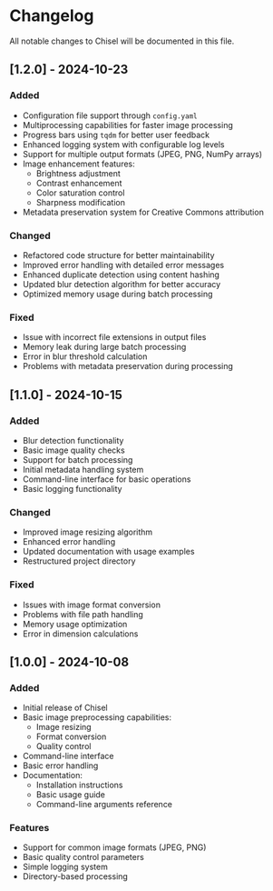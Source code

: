 # Changelog

All notable changes to Chisel will be documented in this file.

## [1.2.0] - 2024-10-23

### Added
- Configuration file support through `config.yaml`
- Multiprocessing capabilities for faster image processing
- Progress bars using `tqdm` for better user feedback
- Enhanced logging system with configurable log levels
- Support for multiple output formats (JPEG, PNG, NumPy arrays)
- Image enhancement features:
  - Brightness adjustment
  - Contrast enhancement
  - Color saturation control
  - Sharpness modification
- Metadata preservation system for Creative Commons attribution

### Changed
- Refactored code structure for better maintainability
- Improved error handling with detailed error messages
- Enhanced duplicate detection using content hashing
- Updated blur detection algorithm for better accuracy
- Optimized memory usage during batch processing

### Fixed
- Issue with incorrect file extensions in output files
- Memory leak during large batch processing
- Error in blur threshold calculation
- Problems with metadata preservation during processing

## [1.1.0] - 2024-10-15

### Added
- Blur detection functionality
- Basic image quality checks
- Support for batch processing
- Initial metadata handling system
- Command-line interface for basic operations
- Basic logging functionality

### Changed
- Improved image resizing algorithm
- Enhanced error handling
- Updated documentation with usage examples
- Restructured project directory

### Fixed
- Issues with image format conversion
- Problems with file path handling
- Memory usage optimization
- Error in dimension calculations

## [1.0.0] - 2024-10-08

### Added
- Initial release of Chisel
- Basic image preprocessing capabilities:
  - Image resizing
  - Format conversion
  - Quality control
- Command-line interface
- Basic error handling
- Documentation:
  - Installation instructions
  - Basic usage guide
  - Command-line arguments reference

### Features
- Support for common image formats (JPEG, PNG)
- Basic quality control parameters
- Simple logging system
- Directory-based processing

